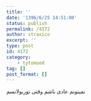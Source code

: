 ```yaml
---
title: ''
date: '1396/6/25 14:51:00'
status: publish
permalink: /4172
author: straxico
excerpt: ''
type: post
id: 4172
category:
    - tytomood
tag: []
post_format: []
---
```

نمیتونم عادی باشم وقتی توربولانسم